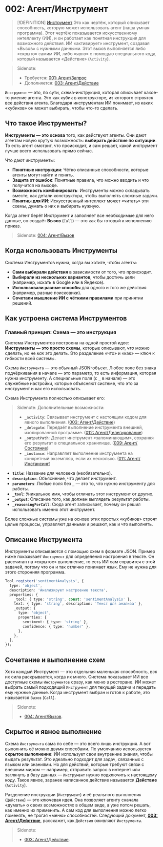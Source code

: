 # 002: Агент/Инструмент

> [!DEFINITION] [Инструмент](./000_glossary.md)
> Это как чертёж, который описывает способность, которую может использовать агент (наша умная программа). Этот чертёж показывается искусственному интеллекту (ИИ), и он работает как понятная инструкция для возможного действия. ИИ «активирует» инструмент, создавая «Вызов» с нужными данными. Этот вызов выполняется либо «скрыто» самим ИИ, либо «явно» с помощью специального кода, который называется «Действие» (`Activity`).

> Sidenote:
> *   Требуется: [001: Агент/Запрос](./001_agent_request.md)
> *   Дополняется: [003: Агент/Действие](./003_agent_activity.md)

`Инструмент` — это, по сути, схема-инструкция, которая описывает какое-то умение агента. Это как кубик в конструкторе, из которого строятся все действия агента. Благодаря инструментам ИИ понимает, из каких «кубиков» он может выбирать, чтобы что-то сделать.

## Что такое Инструменты?

**Инструменты — это основа** того, как действуют агенты. Они дают агентам новую крутую возможность: **выбирать действие по ситуации**. То есть агент смотрит, что происходит, и сам решает, какой инструмент лучше всего использовать прямо сейчас.

Что дают инструменты:

*   **Понятные инструкции**: Чётко описанные способности, которые агенты могут найти и понять.
*   **Защита от ошибок**: Понятные правила, что можно вводить и что получится на выходе.
*   **Возможность комбинировать**: Инструменты можно складывать вместе, как детали конструктора, чтобы выполнять сложные задачи.
*   **Понятны для ИИ**: Искусственный интеллект может «читать» эти схемы, думать о них и выбирать нужную.

Когда агент берёт Инструмент и заполняет все необходимые для него данные, он создаёт **Вызов** (`Call`) — это как бы готовый к исполнению приказ.

> Sidenote:
> [004: Агент/Вызов](./004_agent_call.md)
>

## Когда использовать Инструменты

Система Инструментов нужна, когда вы хотите, чтобы агенты:

*   **Сами выбирали действия** в зависимости от того, что происходит.
*   **Выбирали из нескольких вариантов**, чтобы достичь цели (например, искать в Google или в Яндексе).
*   **Использовали разные способы** для одного и того же действия (например, разные поисковики).
*   **Сочетали мышление ИИ с чёткими правилами** при принятии решений.

## Как устроена система Инструментов

### Главный принцип: Схема — это инструкция

Система Инструментов построена на одной простой идее: **Инструменты — это просто схемы**, которые описывают, *что* можно сделать, но не *как* это делать. Это разделение «что» и «как» — ключ к гибкости всей системы.

Схема `Инструмента` — это обычный JSON-объект. Любое поле без знака подчёркивания в начале — это параметр, то есть информация, которая нужна инструменту. А специальные поля (с `_` в начале) — это служебные настройки, которые объясняют системе, что это за инструмент и как его использовать.

Схема Инструмента полностью описывает его:

> Sidenote:
> Дополнительные возможности:
>
> *   **`_activity`**: Связывает инструмент с настоящим кодом для явного выполнения. ([003: Агент/Действие](./003_agent_activity.md))
> *   **`_delegate`**: Передаёт выполнение инструмента внешней, изолированной программе. ([012: Агент/Делегирование](./012_agent_delegate.md))
> *   **`_outputPath`**: Делает инструмент «запоминающим», сохраняя его результат в специальное хранилище. ([009: Агент/Состояние](./009_agent_state.md))
> *   **`_instance`**: Направляет выполнение инструмента на конкретный экземпляр, если их несколько. ([011: Агент/Инстансинг](./011_agent_instancing.md))

*   **`title`**: Название для человека (необязательно).
*   **`description`**: Объяснение, что делает инструмент.
*   **`parameters`**: Любые поля без `_` — это то, что нужно инструменту для работы.
*   **`_tool`**: Уникальное имя, чтобы отличать этот инструмент от других.
*   **`_output`**: Описание того, как должен выглядеть результат работы.
*   **`_reasoningForCall`**: Сюда агент записывает, почему он решил использовать именно этот инструмент.

Более сложные системы уже на основе этих простых «кубиков» строят целые процессы, управляют данными и решают, как и что выполнять.

## Описание Инструмента

Инструменты описываются с помощью схем в формате JSON. Пример ниже показывает `Инструмент` для определения настроения в тексте. Он рассчитан на «скрытое» выполнение, то есть ИИ сам справится с этой задачей, потому что он и так отлично понимает язык. Ему не нужна для этого сторонняя программа.

```typescript
Tool.register('sentimentAnalysis', {
  type: 'object',
  description: 'Анализирует настроение текста',
  properties: {
    _tool: { type: 'string', const: 'sentimentAnalysis' },
    text: { type: 'string', description: 'Текст для анализа' },
    _output: {
      type: 'object',
      properties: {
        sentiment: { type: 'string' },
        confidence: { type: 'number' },
      },
    },
  },
});
```

## Сочетание и выполнение схем

Хотя каждый Инструмент — это отдельная маленькая способность, вся их сила раскрывается, когда их много. Система показывает ИИ все доступные схемы `Инструментов` сразу, как меню в ресторане. ИИ может выбрать самый подходящий `Инструмент` для текущей задачи и передать ему нужные данные. Когда инструмент выбран и готов к работе, это называется `Вызов` (`Call`).

> Sidenote:
> *   [004: Агент/Вызов](./004_agent_call.md).

## Скрытое и явное выполнение

Схема `Инструмента` сама по себе — это всего лишь инструкция. А вот выполнить её можно двумя способами. По умолчанию используется **скрытое выполнение**: ИИ использует свои внутренние знания, чтобы выдать результат. Это идеально подходит для задач, связанных с языком или знаниями. Но для действий, которые требуют связи с внешним миром — например, отправить запрос в интернет или заглянуть в базу данных — `Инструмент` нужно подключить к настоящему коду. Такое явное, заранее написанное действие называется **Действие** (`Activity`).

Разделение инструкции (`Инструмент`) и её реального выполнения (`Действие`) — это ключевая идея. Она позволяет агенту сначала «думать» о своих возможностях в общем виде, а уже потом решать, как именно их применить. А сам код для выполнения можно легко поменять, не трогая «меню» способностей. Следующий документ, **[003: Агент/Действие](./003_agent_activity.md)**, расскажет, как `Действия` оживляют `Инструменты`.

> Sidenote:
> *   [003: Агент/Действие](./003_agent_activity.md).
